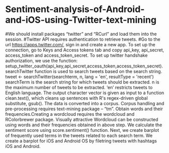 # Sentiment-analysis-of-Android-and-iOS-using-Twitter-text-mining

#We should install packages “twitter” and “RCurl” and load them into the session. 
#Twitter API requires authentication to retrieve tweets. 
#Go to the url  https://apps.twitter.com/, sign in and create a new app. To set up the connection, go to Keys and Access tokens tab and copy api_key, api_secret, access_token and access_token_secret. To set up twitter handshake authorization, we use the function: setup_twitter_oauth(api_key,api_secret,access_token,access_token_secret).
searchTwitter function is used to search tweets based on the search string.
tweet <- searchTwitter(searchterm, n, lang = 'en', resultType = 'recent')
searchTerm is the search string for which tweets should be extracted.
n is the maximum number of tweets to be extracted. ‘en’ restricts tweets to English language.
The output character vector is given as input to a function clean.text(), which cleans up sentences with R's regex-driven global substitute, gsub().
The data is converted into a corpus. Corpus handling and pre-processing requires text-mining package – “tm”. 
Obtain words and their frequencies.Creating a wordcloud requires the wordcloud and RColorbrewer package.
Visually attractive Wordcloud can be constructed using words and their frequencies obtained in above step. 
We calculate the sentiment score using score.sentiment() function. Next, we create barplot of frequently used 
terms in the tweets related to each search term. 
We create a  barplot for iOS and Android OS by filetring tweets with hashtags iOS and  Android.

